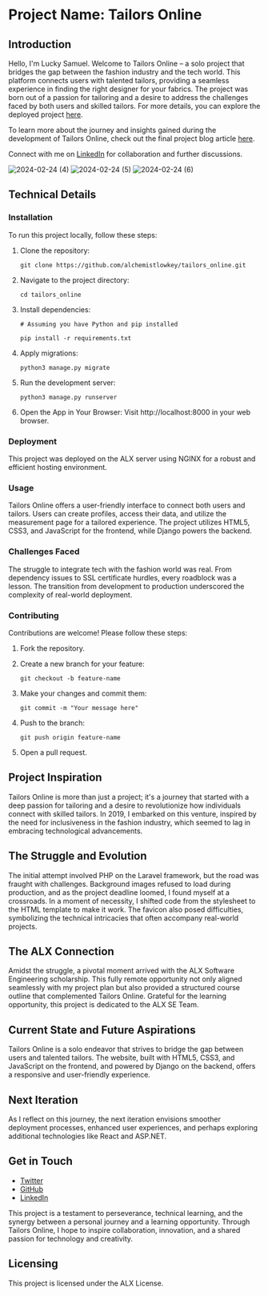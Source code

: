 # Project Name: Tailors Online

## Introduction

Hello, I'm Lucky Samuel. Welcome to Tailors Online – a solo project that bridges the gap between the fashion industry and the tech world. This platform connects users with talented tailors, providing a seamless experience in finding the right designer for your fabrics. The project was born out of a passion for tailoring and a desire to address the challenges faced by both users and skilled tailors. For more details, you can explore the deployed project [here](https://tailorsonline.tech).

To learn more about the journey and insights gained during the development of Tailors Online, check out the final project blog article [here](http://luckysamuel.me/landing_page/).

Connect with me on [LinkedIn](https://www.linkedin.com/in/lucky-samuel/) for collaboration and further discussions.


![2024-02-24 (4)](https://github.com/alchemistlowkey/tailors_online/assets/46524038/5764411f-8f24-470f-9d4b-0de6369979b7)
![2024-02-24 (5)](https://github.com/alchemistlowkey/tailors_online/assets/46524038/0042d379-7db3-44be-a168-1fd83b8cada9)
![2024-02-24 (6)](https://github.com/alchemistlowkey/tailors_online/assets/46524038/3fd1f0f2-27ed-418f-a341-d6d5aa97cbca)

## Technical Details

### Installation

To run this project locally, follow these steps:

1. Clone the repository:
   ```
   git clone https://github.com/alchemistlowkey/tailors_online.git
   ```

2. Navigate to the project directory:
   ```
   cd tailors_online
   ```

3. Install dependencies:
   ```
   # Assuming you have Python and pip installed
   
   pip install -r requirements.txt
   ```

4. Apply migrations:
   ```
   python3 manage.py migrate
   ```

5. Run the development server:
   ```
   python3 manage.py runserver
   ```

6. Open the App in Your Browser: Visit http://localhost:8000 in your web browser.

### Deployment

This project was deployed on the ALX server using NGINX for a robust and efficient hosting environment.

### Usage

Tailors Online offers a user-friendly interface to connect both users and tailors. Users can create profiles, access their data, and utilize the measurement page for a tailored experience. The project utilizes HTML5, CSS3, and JavaScript for the frontend, while Django powers the backend.

### Challenges Faced

The struggle to integrate tech with the fashion world was real. From dependency issues to SSL certificate hurdles, every roadblock was a lesson. The transition from development to production underscored the complexity of real-world deployment.

### Contributing

Contributions are welcome! Please follow these steps:

1. Fork the repository.
2. Create a new branch for your feature:
   ```
   git checkout -b feature-name
   ```

3. Make your changes and commit them:
   ```
   git commit -m "Your message here"
   ```

4. Push to the branch:
   ```
   git push origin feature-name
   ```

5. Open a pull request.

## Project Inspiration

Tailors Online is more than just a project; it's a journey that started with a deep passion for tailoring and a desire to revolutionize how individuals connect with skilled tailors. In 2019, I embarked on this venture, inspired by the need for inclusiveness in the fashion industry, which seemed to lag in embracing technological advancements.

## The Struggle and Evolution

The initial attempt involved PHP on the Laravel framework, but the road was fraught with challenges. Background images refused to load during production, and as the project deadline loomed, I found myself at a crossroads. In a moment of necessity, I shifted code from the stylesheet to the HTML template to make it work. The favicon also posed difficulties, symbolizing the technical intricacies that often accompany real-world projects.

## The ALX Connection

Amidst the struggle, a pivotal moment arrived with the ALX Software Engineering scholarship. This fully remote opportunity not only aligned seamlessly with my project plan but also provided a structured course outline that complemented Tailors Online. Grateful for the learning opportunity, this project is dedicated to the ALX SE Team.

## Current State and Future Aspirations

Tailors Online is a solo endeavor that strives to bridge the gap between users and talented tailors. The website, built with HTML5, CSS3, and JavaScript on the frontend, and powered by Django on the backend, offers a responsive and user-friendly experience.


## Next Iteration

As I reflect on this journey, the next iteration envisions smoother deployment processes, enhanced user experiences, and perhaps exploring additional technologies like React and ASP.NET.

## Get in Touch

- [Twitter](https://twitter.com/alchemistlowkey)
- [GitHub](https://github.com/alchemistlowkey)
- [LinkedIn](https://www.linkedin.com/in/lucky-samuel/)


This project is a testament to perseverance, technical learning, and the synergy between a personal journey and a learning opportunity. Through Tailors Online, I hope to inspire collaboration, innovation, and a shared passion for technology and creativity.

## Licensing

This project is licensed under the ALX License.
